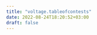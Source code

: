 ```yaml
---
title: "voltage.tableofcontests"
date: 2022-08-24T18:20:52+03:00
draft: false
---
```


<div>

</div>
